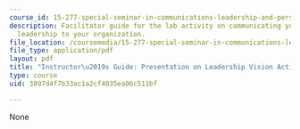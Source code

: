 ```yaml
---
course_id: 15-277-special-seminar-in-communications-leadership-and-personal-effectiveness-coaching-fall-2008
description: Facilitator guide for the lab activity on communicating your vision of
  leadership to your organization.
file_location: /coursemedia/15-277-special-seminar-in-communications-leadership-and-personal-effectiveness-coaching-fall-2008/3897d4f7b33ac1a2cf4035ea06c511bf_guide_09.pdf
file_type: application/pdf
layout: pdf
title: "Instructor\u2019s Guide: Presentation on Leadership Vision Activity"
type: course
uid: 3897d4f7b33ac1a2cf4035ea06c511bf

---
```

None
